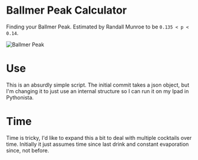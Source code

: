 # Ballmer Peak Calculator

Finding your Ballmer Peak. Estimated by Randall Munroe to be `0.135 < p < 0.14`.

![Ballmer Peak](https://imgs.xkcd.com/comics/ballmer_peak.png)

# Use

This is an absurdly simple script. The initial commit takes a json object, but
I'm changing it to just use an internal structure so I can run it on my Ipad in
Pythonista.

# Time

Time is tricky, I'd like to expand this a bit to deal with multiple cocktails
over time. Initially it just assumes time since last drink and constant
evaporation since, not before.
